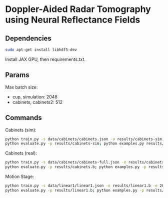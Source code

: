 # Doppler-Aided Radar Tomography using Neural Reflectance Fields

## Dependencies

```sh
sudo apt-get install libhdf5-dev
```

Install JAX GPU, then requirements.txt.

## Params

Max batch size:
- cup, simulation: 2048
- cabinets, cabinets2: 512

## Commands

Cabinets (sim):
```sh
python train.py -s data/cabinets/cabinets.json -o results/cabinets-sim -e 2 -p data/cabinets/sim.mat --weight sqrt --min_speed 0.25
python evaluate.py -p results/cabinets-sim; python examples.py results/cabinets-sim; python map.py -p results/cabinets-sim
```

Cabinets (real):
```sh
python train.py -s data/cabinets/cabinets-full.json -o results/cabinets.b -e 2 -p data/cabinets/cabinets.mat --norm 1e7 --min_speed 0.25
python evaluate.py -p results/cabinets.b; python examples.py -p results/cabinets.b; python map.py -p results/cabinets.b -r 4.0
```

Motion Stage:
```sh
python train.py -s data/linear1/linear1.json -o results/linear1.b -e 20 -p data/linear1/linear1.mat --norm 1e8 --min_speed 0.005 -b 512 -e 20
python evaluate.py -p results/linear1.b; python examples.py -p results/linear1.b; python map.py -p results/linear1.b -r 0.6
```
